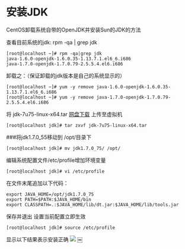 # 安装JDK

CentOS卸载系统自带的OpenJDK并安装Sun的JDK的方法

查看目前系统的jdk:
rpm -qa | grep jdk

```
[root@localhost ~]# rpm -qa|grep jdk
java-1.6.0-openjdk-1.6.0.35-1.13.7.1.el6_6.i686
java-1.7.0-openjdk-1.7.0.79-2.5.5.4.el6.i686
```


卸载之：（保证卸载的jdk版本是自己的系统显示的）

```
[root@localhost ~]# yum -y remove java-1.6.0-openjdk-1.6.0.35-1.13.7.1.el6_6.i686
[root@localhost ~]# yum -y remove java-1.7.0-openjdk-1.7.0.79-2.5.5.4.el6.i686

```
将 jdk-7u75-linux-x64.tar [网盘下载](https://pan.baidu.com/s/1bq25XHP) 上传至虚拟机

```
[root@localhost jdk]# tar zxvf jdk-7u75-linux-x64.tar 
```
 
###将jdk1.7.0_55移动到 /opt/目录下

```
[root@localhost jdk]# mv jdk1.7.0_75/ /opt/

```
编辑系统配置文件/etc/profile增加环境变量

```
[root@localhost jdk]# vi /etc/profile  

```
在文件末尾追加以下代码：

```
export JAVA_HOME=/opt/jdk1.7.0_75
export PATH=$PATH:$JAVA_HOME/bin
export CLASSPATH=.:$JAVA_HOME/lib/dt.jar:$JAVA_HOME/lib/tools.jar
```
保存并退出
设置当前配置立即生效

```
[root@localhost jdk]# source /etc/profile
```
显示以下结果表示安装正确
![](http://p2ehgqigv.bkt.clouddn.com/18-1-14/94442076.jpg)
￼

<!--
create time: 2018-01-14 15:04:07
Author: Alfred

This file is created by Marboo<http://marboo.io> template file $MARBOO_HOME/.media/starts/default.md
本文件由 Marboo<http://marboo.io> 模板文件 $MARBOO_HOME/.media/starts/default.md 创建
-->


